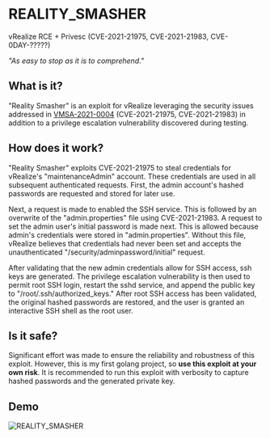 # REALITY_SMASHER
vRealize RCE + Privesc (CVE-2021-21975, CVE-2021-21983, CVE-0DAY-?????)

*"As easy to stop as it is to comprehend."*

## What is it?
"Reality Smasher" is an exploit for vRealize leveraging the security issues addressed in [VMSA-2021-0004](https://www.vmware.com/security/advisories/VMSA-2021-0004.html) (CVE-2021-21975, CVE-2021-21983) in addition to a privilege escalation vulnerability discovered during testing.

## How does it work?
"Reality Smasher" exploits CVE-2021-21975 to steal credentials for vRealize's "maintenanceAdmin" account. These credentials are used in all subsequent authenticated requests. First, the admin account's hashed passwords are requested and stored for later use.

Next, a request is made to enabled the SSH service. This is followed by an overwrite of the "admin.properties" file using CVE-2021-21983. A request to set the admin user's initial password is made next. This is allowed because admin's credentials were stored in "admin.properties". Without this file, vRealize believes that credentials had never been set and accepts the unauthenticated "/security/adminpassword/initial" request.

After validating that the new admin credentials allow for SSH access, ssh keys are generated. The privilege escalation vulnerability is then used to permit root SSH login, restart the sshd service, and append the public key to "/root/.ssh/authorized_keys." After root SSH access has been validated, the original hashed passwords are restored, and the user is granted an interactive SSH shell as the root user.

## Is it safe?
Significant effort was made to ensure the reliability and robustness of this exploit. However, this is my first golang project, so **use this exploit at your own risk**. It is recommended to run this exploit with verbosity to capture hashed passwords and the generated private key.

## Demo

![REALITY_SMASHER](https://user-images.githubusercontent.com/8302932/113794010-31c17e00-970f-11eb-9bf5-1ebe25d0ecb3.gif)
